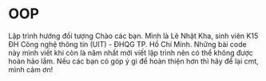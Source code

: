 # OOP
Lập trình hướng đối tượng
Chào các bạn. Mình là Lê Nhật Kha, sinh viên K15 ĐH Công nghệ thông tin (UIT) - ĐHQG TP. Hồ Chí Minh. Những bài code này mình viết khi còn là năm nhất mới viết lập trình nên có thể không được hoàn hảo lắm. Nếu các bạn có góp ý gì để hoàn thiện hơn thì hãy để lại cmt, mình cảm ơn!

